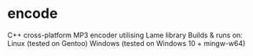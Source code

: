 # encode
C++ cross-platform MP3 encoder utilising Lame library
Builds & runs on:
Linux (tested on Gentoo)
Windows (tested on Windows 10 + mingw-w64)
